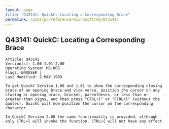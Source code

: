 ```yaml
---
layout: page
title: "Q43141: QuickC: Locating a Corresponding Brace"
permalink: /pubs/pc/reference/microsoft/kb/Q43141/
---
```


## Q43141: QuickC: Locating a Corresponding Brace

	Article: Q43141
	Version(s): 1.00 1.01 2.00
	Operating System: MS-DOS
	Flags: ENDUSER |
	Last Modified: 2-MAY-1989
	
	To get QuickC Version 1.00 and 1.01 to show the corresponding closing
	brace of an opening brace and vice versa, position the cursor on any
	closing or opening brace, bracket, parentheses, or less-than or
	greater-than signs, and then press "CTRL+{" or "CTRL+}" (without the
	quotes). QuickC will now position the cursor on the corresponding
	character.
	
	In QuickC Version 2.00 the same functionality is provided, although
	only CTRL+} will invoke the function. CTRL+{ will not have any effect.

